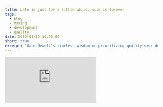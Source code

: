 ```yaml
---
title: Late is just for a little while, suck is forever
tags:
  - blog
  - musing
  - development
  - quality
date: 2025-08-23 10:00:00
short: true
excerpt: "Gabe Newell's timeless wisdom on prioritizing quality over deadlines."
---
```


<iframe 
  class="youtube-video"
  src="https://www.youtube-nocookie.com/embed/lA1H_GycBTE" 
  title="Gabe Newell - Late is just for a little while, suck is forever"
  frameborder="0" 
  allow="accelerometer; autoplay; clipboard-write; encrypted-media; gyroscope; picture-in-picture; web-share" 
  allowfullscreen
  loading="lazy"
  referrerpolicy="strict-origin-when-cross-origin">
</iframe>
